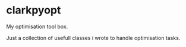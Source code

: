 # clarkpyopt
My optimisation tool box.

Just a collection of usefull classes i wrote to handle optimisation tasks. 
